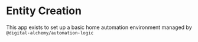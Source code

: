 # Entity Creation

This app exists to set up a basic home automation environment managed by `@digital-alchemy/automation-logic`
